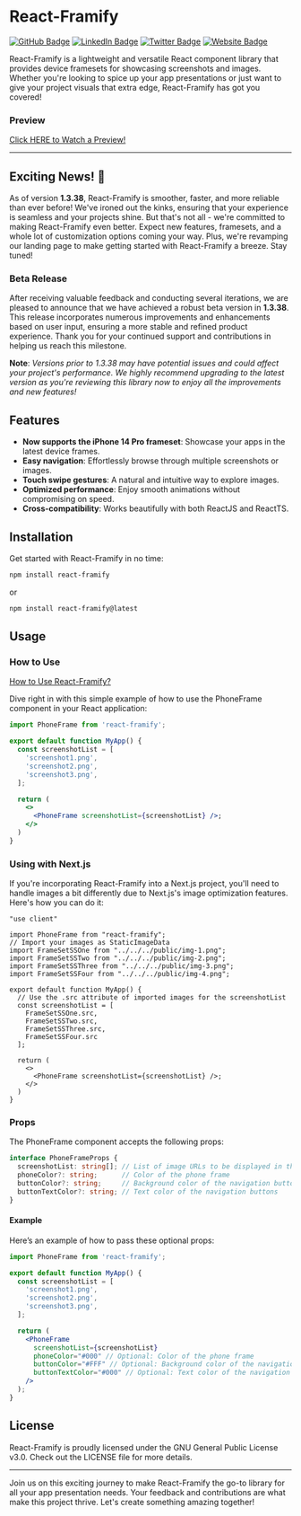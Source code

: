 # React-Framify

[![GitHub Badge](https://img.shields.io/badge/GitHub-100000?style=for-the-badge&logo=github&logoColor=white)](https://github.com/CodeNKoffee)
[![LinkedIn Badge](https://img.shields.io/badge/LinkedIn-0077B5?style=for-the-badge&logo=linkedin&logoColor=white)](https://linkedin.com/in/h4temsoliman)
[![Twitter Badge](https://img.shields.io/badge/Twitter-1DA1F2?style=for-the-badge&logo=twitter&logoColor=white)](https://twitter.com/h4temsoliman)
[![Website Badge](https://img.shields.io/badge/website-000000?style=for-the-badge&logo=About.me&logoColor=white)](https://hatemsoliman.dev)

React-Framify is a lightweight and versatile React component library that provides device framesets for showcasing screenshots and images. Whether you're looking to spice up your app presentations or just want to give your project visuals that extra edge, React-Framify has got you covered!

### Preview

[Click HERE to Watch a Preview!](https://youtu.be/sOgKJdNeMuM?si=90OQjd0lp9-0LaiD)

---

## Exciting News! 🎉

As of version **1.3.38**, React-Framify is smoother, faster, and more reliable than ever before! We've ironed out the kinks, ensuring that your experience is seamless and your projects shine. But that's not all - we're committed to making React-Framify even better. Expect new features, framesets, and a whole lot of customization options coming your way. Plus, we're revamping our landing page to make getting started with React-Framify a breeze. Stay tuned!

### Beta Release

After receiving valuable feedback and conducting several iterations, we are pleased to announce that we have achieved a robust beta version in **1.3.38**. This release incorporates numerous improvements and enhancements based on user input, ensuring a more stable and refined product experience. Thank you for your continued support and contributions in helping us reach this milestone.

**Note**: _Versions prior to 1.3.38 may have potential issues and could affect your project's performance. We highly recommend upgrading to the latest version as you're reviewing this library now to enjoy all the improvements and new features!_

## Features

- **Now supports the iPhone 14 Pro frameset**: Showcase your apps in the latest device frames.
- **Easy navigation**: Effortlessly browse through multiple screenshots or images.
- **Touch swipe gestures**: A natural and intuitive way to explore images.
- **Optimized performance**: Enjoy smooth animations without compromising on speed.
- **Cross-compatibility**: Works beautifully with both ReactJS and ReactTS.

## Installation

Get started with React-Framify in no time:

```bash
npm install react-framify
```

or

```bash
npm install react-framify@latest
```

## Usage

### How to Use

[How to Use React-Framify?](https://youtu.be/8VcSHI2qlkQ)

Dive right in with this simple example of how to use the PhoneFrame component in your React application:

```jsx
import PhoneFrame from 'react-framify';

export default function MyApp() {
  const screenshotList = [
    'screenshot1.png',
    'screenshot2.png',
    'screenshot3.png',
  ];

  return (
    <>
      <PhoneFrame screenshotList={screenshotList} />;
    </>
  )
}
```

### Using with Next.js

If you're incorporating React-Framify into a Next.js project, you'll need to handle images a bit differently due to Next.js's image optimization features. Here's how you can do it:

```tsx
"use client"

import PhoneFrame from "react-framify";
// Import your images as StaticImageData
import FrameSetSSOne from "../../../public/img-1.png";
import FrameSetSSTwo from "../../../public/img-2.png";
import FrameSetSSThree from "../../../public/img-3.png";
import FrameSetSSFour from "../../../public/img-4.png";

export default function MyApp() {
  // Use the .src attribute of imported images for the screenshotList
  const screenshotList = [
    FrameSetSSOne.src,
    FrameSetSSTwo.src,
    FrameSetSSThree.src,
    FrameSetSSFour.src
  ];

  return (
    <>
      <PhoneFrame screenshotList={screenshotList} />;
    </>
  )
}
```

### Props

The PhoneFrame component accepts the following props:

```typescript
interface PhoneFrameProps {
  screenshotList: string[]; // List of image URLs to be displayed in the phone frame
  phoneColor?: string;      // Color of the phone frame
  buttonColor?: string;     // Background color of the navigation buttons
  buttonTextColor?: string; // Text color of the navigation buttons
}
```

#### Example

Here’s an example of how to pass these optional props:

```jsx
import PhoneFrame from 'react-framify';

export default function MyApp() {
  const screenshotList = [
    'screenshot1.png',
    'screenshot2.png',
    'screenshot3.png',
  ];

  return (
    <PhoneFrame 
      screenshotList={screenshotList}
      phoneColor="#000" // Optional: Color of the phone frame
      buttonColor="#FFF" // Optional: Background color of the navigation buttons
      buttonTextColor="#000" // Optional: Text color of the navigation buttons
    />
  );
}
```

## License

React-Framify is proudly licensed under the GNU General Public License v3.0. Check out the LICENSE file for more details.

---

Join us on this exciting journey to make React-Framify the go-to library for all your app presentation needs. Your feedback and contributions are what make this project thrive. Let's create something amazing together!
